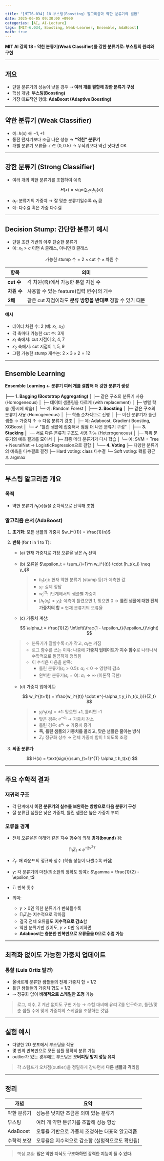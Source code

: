 ```yaml
---

title: "[MIT6.034] 18.부스팅(Boosting) 알고리즘과 약한 분류기의 결합"
date: 2025-06-05 09:30:00 +0900
categories: [AI, AI-Lecture]
tags: [MIT-6.034, Boosting, Weak-Learner, Ensemble, AdaBoost]
math: true
---
```


**MIT AI 강의 18 - 약한 분류기(Weak Classifier)를 강한 분류기로: 부스팅의 원리와 구현**

---

## **개요**

* 단일 분류기의 성능이 낮을 경우 ➝ **여러 개를 결합해 강한 분류기 구성**
* 핵심 개념: **부스팅(Boosting)**
* 가장 대표적인 형태: **AdaBoost (Adaptive Boosting)**

---

## **약한 분류기 (Weak Classifier)**

* 예: $h(x) \in {-1, +1}$
* 동전 던지기보다 조금 나은 성능 → **“약한” 분류기**
* 개별 분류기 오류율: $\epsilon \in (0, 0.5)$ → 무작위보다 약간 낫다면 OK

---

## **강한 분류기 (Strong Classifier)**

* 여러 개의 약한 분류기를 조합하여 예측

$$
H(x) = \text{sign}(\sum_{t} \alpha_t h_t(x))
$$

* $\alpha_t$: 분류기의 가중치 → 잘 맞춘 분류기일수록 $\alpha_t$ 큼
* 예: 다수결 혹은 가중 다수결

---

## **Decision Stump: 간단한 분류기 예시**

- 단일 조건 기반의 아주 단순한 분류기
- 예: $x_1 > c$ 이면 A 클래스, 아니면 B 클래스

$$
\text{가능한 stump 수} = 2 \times \text{cut 수} \times \text{차원 수}
$$

| 항목        | 의미                                                         |
| ----------- | ------------------------------------------------------------ |
| **cut 수**  | 각 차원(축)에서 가능한 분할 지점 수                          |
| **차원 수** | 사용할 수 있는 feature(입력 변수)의 개수                     |
| **2배**     | 같은 cut 지점이라도 **분류 방향을 반대로** 정할 수 있기 때문 |


#### **예시**

- 데이터 차원 수: 2 (예: $x_1$, $x_2$)
- 각 축마다 가능한 cut 수: 3개
- $x_1$ 축에서: cut 지점이 2, 4, 7  
- $x_2$ 축에서: cut 지점이 1, 5, 9
- 그럼 가능한 stump 개수는: $2 \times 3 \times 2 = 12$




---

## **Ensemble Learning**

**Ensemble Learning  ← 분류기 여러 개를 결합해 더 강한 분류기 생성**

├── **1. Bagging (Bootstrap Aggregating)**
│   ├─ 같은 구조의 분류기 사용 (Homogeneous)
│   ├─ 데이터 샘플링을 다르게 (with replacement)
│   ├─ 병렬 학습 (동시에 학습)
│   └─ 예: Random Forest
│
├── **2. Boosting**
│   ├─ 같은 구조의 분류기 사용 (Homogeneous)
│   ├─ 학습 순차적으로 진행
│   ├─ 이전 분류기가 틀린 샘플 → 가중치 ↑ → 다음 분류기 강조
│   ├─ 예: Adaboost, Gradient Boosting, XGBoost
│   └─ ✔ "틀린 샘플에 집중해서 점점 더 나은 분류기 구성"
│
├── **3. Stacking**
│   ├─ 서로 다른 분류기 구조도 사용 가능 (Heterogeneous)
│   ├─ 하위 분류기의 예측 결과를 모아서
│   ├─ 최종 메타 분류기가 다시 학습
│   └─ 예: SVM + Tree + NeuralNet → LogisticRegression으로 결합
│
└── **4. Voting**
    ├─ 다양한 분류기의 예측을 다수결로 결정
    ├─ Hard voting: class 다수결
    └─ Soft voting: 확률 평균 후 argmax





---

## **부스팅 알고리즘 개요**

### **목적**

* 약한 분류기 $h_t(x)$들을 순차적으로 선택해 조합

### **알고리즘 순서 (AdaBoost)**

1. **초기화**: 모든 샘플의 가중치 $w_i^{(1)} = \frac{1}{n}$
2. **반복** (for t in 1 to T):

   * (a) 현재 가중치로 가장 오류율 낮은 $h_t$ 선택
   * (b) 오류율 $\epsilon_t = \sum_{i=1}^n w_i^{(t)} \cdot [h_t(x_i) \neq y_i]$
      > - $h_t(x_i)$: 현재 약한 분류기 (stump 등)가 예측한 값
      > - $y_i$: 실제 정답
      > - $w_i^{(t)}$: t단계에서의 샘플별 가중치
      > - $[h_t(x_i) \neq y_i]$: 예측이 틀렸으면 1, 맞으면 0
      > → **틀린 샘플에 대한 전체 가중치의 합** = 현재 분류기의 오류율
   * (c) 가중치 계산:

     $$
     \alpha_t = \frac{1}{2} \ln\left(\frac{1 - \epsilon_t}{\epsilon_t}\right)
     $$

    > - 분류기가 잘할수록 ${\epsilon_t}$가 작고, ${\alpha_t}$는 커짐
    > - 로그 함수를 쓰는 이유: 나중에 **가중치 업데이트가 지수 함수**로 나타나서 수학적으로 깔끔하게 정리됨
    > - 이 수식은 다음을 만족:
    >   - 틀린 분류기($\epsilon_t > 0.5$): $\alpha_t < 0$ → 영향력 감소
    >   - 완벽한 분류기($\epsilon_t = 0$): $\alpha_t \to \infty$ (이론적 극한)

   * (d) 가중치 업데이트:

     $$
     w_i^{(t+1)} = \frac{w_i^{(t)} \cdot e^{-\alpha_t y_i h_t(x_i)}}{Z_t}
     $$
     > - $y_i h_t(x_i) = \pm 1$: 맞으면 +1, 틀리면 –1
     > - 맞은 경우: $e^{-\alpha_t}$ → 가중치 감소
     > - 틀린 경우: $e^{\alpha_t}$ → 가중치 증가
     > - **즉, 틀린 샘플의 가중치를 올리고, 맞은 샘플은 줄이는 방식**
     > - $Z_t$: 정규화 상수 → 전체 가중치 합이 1 되도록 조정




3. **최종 분류기**:

$$
H(x) = \text{sign}(\sum_{t=1}^{T} \alpha_t h_t(x))
$$

---

## **주요 수학적 결과**

### **재귀적 구조**

* 각 단계에서 **이전 분류기의 실수를 보완하는 방향으로 다음 분류기 구성**
* 잘 분류된 샘플은 낮은 가중치, 틀린 샘플은 높은 가중치 부여

### **오류율 경계**

* 전체 오류율은 아래와 같은 지수 함수에 의해 **경계(bound)** 됨:

$$
\prod_t Z_t \leq e^{-2\gamma^2 T}
$$


- $Z_t$: 매 라운드의 정규화 상수 (학습 성능이 나쁠수록 커짐)
- $\gamma$: 각 분류기의 마진(최소한의 정확도 잉여): $\gamma = \frac{1}{2} - \epsilon_t$
- $T$: 반복 횟수

- 의미:
  - $\gamma > 0$인 약한 분류기가 반복될수록
  - $\prod_t Z_t$는 지수적으로 작아짐
  - 결국 전체 오류율도 **지수적으로 감소**함
  - 약한 분류기만 있어도, $\gamma > 0$만 유지하면
  - **Adaboost는 충분한 반복만으로 오류율을 0으로 수렴 가능**


---

## **최적화 없이도 가능한 가중치 업데이트**

### **통찰 (Luis Ortiz 발견)**

* 올바르게 분류한 샘플들의 전체 가중치 합 = 1/2
* 틀린 샘플들의 가중치 합도 = 1/2
* ➝ 정규화 없이 **비례적으로 스케일만 조정** 가능

> 로그, 지수, Z 계산 없이도 구현 가능 → 수험 대비에 유리
>  Z를 안구하고, 틀린/맞춘 샘플 수에 맞게 가중치의 스케일을 조정하는 것임.


---

## **실험 예시**

* 다양한 2D 분포에서 부스팅을 적용
* 몇 번의 반복만으로 모든 샘플 정확히 분류 가능
* outlier가 있는 경우에도 부스팅은 **오버피팅 방지 성능 유지**

> 각 스텀프가 오차점(outlier)을 정밀하게 감싸면서 **다른 샘플과 격리**됨

---

## **정리**

| 개념        | 요약                                             |
| ----------- | ------------------------------------------------ |
| 약한 분류기 | 성능은 낮지만 조금은 의미 있는 분류기            |
| 부스팅      | 여러 개 약한 분류기를 조합해 성능 향상           |
| AdaBoost    | 오류율 기반으로 가중치 조정하는 대표적 알고리즘  |
| 수학적 보장 | 오류율은 지수적으로 감소함 (실험적으로도 확인됨) |

> 핵심 교훈: **많은 약한 지식도 구조화하면 강력한 지능이 될 수 있다.**
